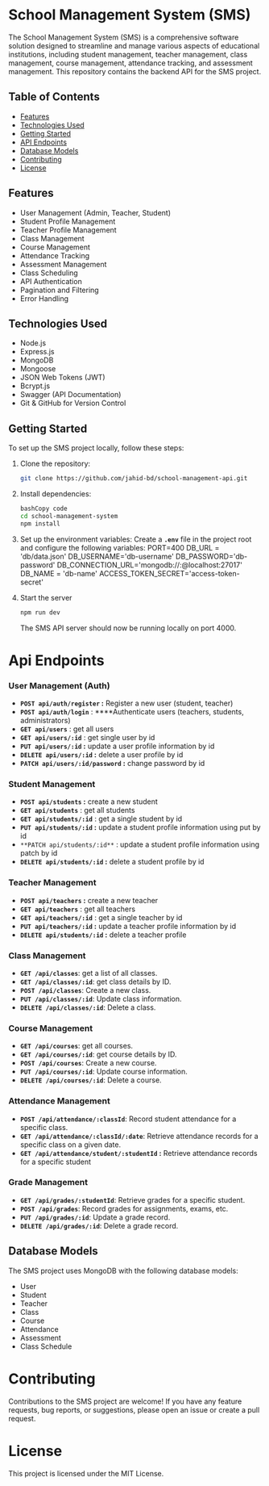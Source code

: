 # School Management System (SMS)

The School Management System (SMS) is a comprehensive software solution designed to streamline and manage various aspects of educational institutions, including student management, teacher management, class management, course management, attendance tracking, and assessment management. This repository contains the backend API for the SMS project.

## Table of Contents

- [Features](#features)
- [Technologies Used](#technologies-used)
- [Getting Started](#getting-started)
- [API Endpoints](#api-endpoints)
- [Database Models](#database-models)
- [Contributing](#contributing)
- [License](#license)

## Features

- User Management (Admin, Teacher, Student)
- Student Profile Management
- Teacher Profile Management
- Class Management
- Course Management
- Attendance Tracking
- Assessment Management
- Class Scheduling
- API Authentication
- Pagination and Filtering
- Error Handling

## Technologies Used

- Node.js
- Express.js
- MongoDB
- Mongoose
- JSON Web Tokens (JWT)
- Bcrypt.js
- Swagger (API Documentation)
- Git & GitHub for Version Control

## Getting Started

To set up the SMS project locally, follow these steps:

1. Clone the repository:

   ```bash
   git clone https://github.com/jahid-bd/school-management-api.git

2. Install dependencies:
   
   ```bash
   bashCopy code
   cd school-management-system
   npm install
   ```
3. Set up the environment variables:
   Create a **`.env`** file in the project root and configure the following variables:
   PORT=400	
   DB_URL = 'db/data.json'
   DB_USERNAME='db-username'
   DB_PASSWORD='db-password'
   DB_CONNECTION_URL='mongodb://<username>:<password>@localhost:27017'
   DB_NAME = 'db-name'
   ACCESS_TOKEN_SECRET='access-token-secret'
   
5. Start the server

   ```bash
   npm run dev
   ```
   The SMS API server should now be running locally on port 4000.

# Api Endpoints
   
### User Management (Auth)

- **`POST api/auth/register` :** Register a new user (student, teacher)
- **`POST api/auth/login`** : ****Authenticate users (teachers, students, administrators)
- **`GET api/users`** : get all users
- **`GET api/users/:id`** : get single user by id
- **`PUT api/users/:id` :** update a user profile information by id
- **`DELETE api/users/:id` :** delete a user profile by id
- **`PATCH api/users/:id/password` :**  change password by id

### Student Management

- **`POST api/students` :** create a new student
- **`GET api/students`** : get all students
- **`GET api/students/:id`** : get a single student by id
- **`PUT api/students/:id` :** update a student profile information using put by id
- `**PATCH api/students/:id**` : update a student profile information using patch by id
- **`DELETE api/students/:id` :** delete a student profile by id

### Teacher Management

- **`POST api/teachers` :** create a new teacher
- **`GET api/teachers`** : get all teachers
- **`GET api/teachers/:id`** : get a single teacher by id
- **`PUT api/teachers/:id` :** update a teacher profile information by id
- **`DELETE api/students/:id` :** delete a teacher profile

### Class Management

- **`GET /api/classes`**: get a list of all classes.
- **`GET /api/classes/:id`**: get class details by ID.
- **`POST /api/classes`**: Create a new class.
- **`PUT /api/classes/:id`**: Update class information.
- **`DELETE /api/classes/:id`**: Delete a class.

### Course Management

- **`GET /api/courses`**: get all courses.
- **`GET /api/courses/:id`**: get course details by ID.
- **`POST /api/courses`**: Create a new course.
- **`PUT /api/courses/:id`**: Update course information.
- **`DELETE /api/courses/:id`**: Delete a course.

### Attendance Management

- **`POST /api/attendance/:classId`**: Record student attendance for a specific class.
- **`GET /api/attendance/:classId/:date`**: Retrieve attendance records for a specific class on a given date.
- **`GET /api/attendance/student/:studentId` :** Retrieve attendance records for a specific student

### Grade Management

- **`GET /api/grades/:studentId`**: Retrieve grades for a specific student.
- **`POST /api/grades`**: Record grades for assignments, exams, etc.
- **`PUT /api/grades/:id`**: Update a grade record.
- **`DELETE /api/grades/:id`**: Delete a grade record.
  
## **Database Models**

The SMS project uses MongoDB with the following database models:

- User
- Student
- Teacher
- Class
- Course
- Attendance
- Assessment
- Class Schedule

# Contributing
Contributions to the SMS project are welcome! If you have any feature requests, bug reports, or suggestions, please open an issue or create a pull request.

# License
This project is licensed under the MIT License.
